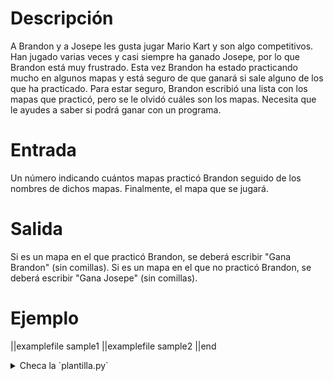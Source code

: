 # Descripción
A Brandon y a Josepe les gusta jugar Mario Kart y son algo competitivos.
Han jugado varias veces y casi siempre ha ganado Josepe, por lo que Brandon está muy frustrado.
Esta vez Brandon ha estado practicando mucho en algunos mapas y está seguro de que ganará si sale alguno de los que ha practicado.
Para estar seguro, Brandon escribió una lista con los mapas que practicó, pero se le olvidó cuáles son los mapas.
Necesita que le ayudes a saber si podrá ganar con un programa.

# Entrada
Un número indicando cuántos mapas practicó Brandon seguido de los nombres de dichos mapas.
Finalmente, el mapa que se jugará.

# Salida
Si es un mapa en el que practicó Brandon, se deberá escribir "Gana Brandon" (sin comillas).
Si es un mapa en el que no practicó Brandon, se deberá escribir "Gana Josepe" (sin comillas).

# Ejemplo
||examplefile
sample1
||examplefile
sample2
||end

<details><summary>Checa la `plantilla.py`</summary>

{{plantilla.py}}

</details>